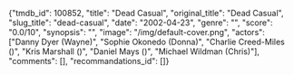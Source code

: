 {"tmdb_id": 100852, "title": "Dead Casual", "original_title": "Dead Casual", "slug_title": "dead-casual", "date": "2002-04-23", "genre": "", "score": "0.0/10", "synopsis": "", "image": "/img/default-cover.png", "actors": ["Danny Dyer (Wayne)", "Sophie Okonedo (Donna)", "Charlie Creed-Miles ()", "Kris Marshall ()", "Daniel Mays ()", "Michael Wildman (Chris)"], "comments": [], "recommandations_id": []}